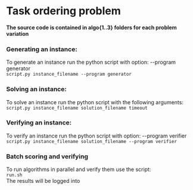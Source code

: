 # Task ordering problem

**The source code is contained in algo{1..3} folders for each problem variation**


### Generating an instance:
To generate an instance run the python script with option: --program generator <br>
``
script.py instance_filename --program generator
``

### Solving an instance:
To solve an instance run the python script with the following arguments: <br>
``
script.py instance_filename solution_filename timeout
``

### Verifying an instance:
To verify an instance run the python script with option: --program verifier <br>
``
script.py instance_filename solution_filename --program verifier
``


### Batch scoring and verifying
To run algorithms in parallel and verify them use the script: <br>
``
run.sh
`` <br>
The results will be logged into

